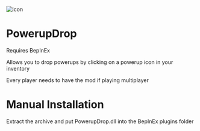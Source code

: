 ![icon](https://user-images.githubusercontent.com/45374546/128294495-b62af32f-2bc3-4604-ae5c-fdfc8478038b.png)
# PowerupDrop
Requires BepInEx

Allows you to drop powerups by clicking on a powerup icon in your inventory

Every player needs to have the mod if playing multiplayer

# Manual Installation

Extract the archive and put PowerupDrop.dll into the BepInEx plugins folder
